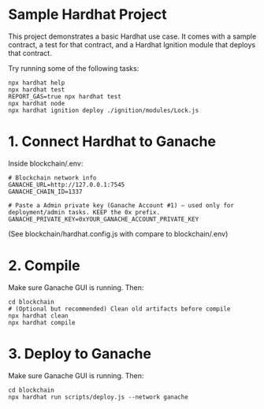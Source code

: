 # Sample Hardhat Project

This project demonstrates a basic Hardhat use case. It comes with a sample contract, a test for that contract, and a Hardhat Ignition module that deploys that contract.

Try running some of the following tasks:

```shell
npx hardhat help
npx hardhat test
REPORT_GAS=true npx hardhat test
npx hardhat node
npx hardhat ignition deploy ./ignition/modules/Lock.js
```

# 1. Connect Hardhat to Ganache

Inside blockchain/.env:

```shell
# Blockchain network info
GANACHE_URL=http://127.0.0.1:7545
GANACHE_CHAIN_ID=1337

# Paste a Admin private key (Ganache Account #1) – used only for deployment/admin tasks. KEEP the 0x prefix.
GANACHE_PRIVATE_KEY=0xYOUR_GANACHE_ACCOUNT_PRIVATE_KEY
```

(See blockchain/hardhat.config.js with compare to blockchain/.env)

# 2. Compile

Make sure Ganache GUI is running. Then:

```shell
cd blockchain
# (Optional but recommended) Clean old artifacts before compile
npx hardhat clean
npx hardhat compile
```

# 3. Deploy to Ganache

Make sure Ganache GUI is running. Then:

```shell
cd blockchain
npx hardhat run scripts/deploy.js --network ganache
```

